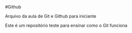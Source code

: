 #Github

Arquivo da aula de Git e Github para iniciante

Este é um repositório teste para ensinar como o Git funciona
